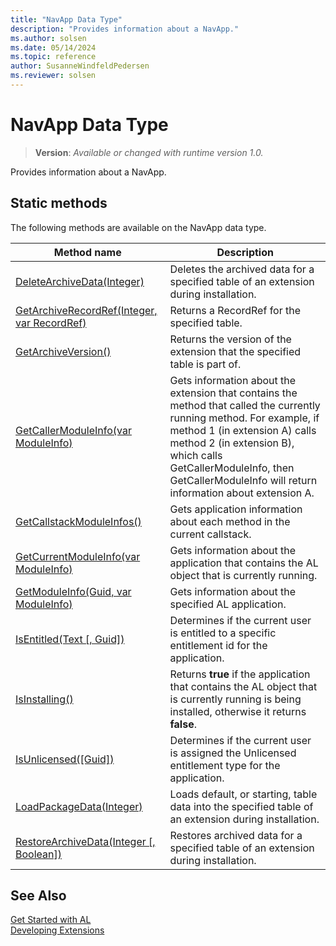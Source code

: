 ```yaml
---
title: "NavApp Data Type"
description: "Provides information about a NavApp."
ms.author: solsen
ms.date: 05/14/2024
ms.topic: reference
author: SusanneWindfeldPedersen
ms.reviewer: solsen
---
```

[//]: # (START>DO_NOT_EDIT)
[//]: # (IMPORTANT:Do not edit any of the content between here and the END>DO_NOT_EDIT.)
[//]: # (Any modifications should be made in the .xml files in the ModernDev repo.)
# NavApp Data Type
> **Version**: _Available or changed with runtime version 1.0._

Provides information about a NavApp.


## Static methods
The following methods are available on the NavApp data type.


|Method name|Description|
|-----------|-----------|
|[DeleteArchiveData(Integer)](navapp-deletearchivedata-method.md)|Deletes the archived data for a specified table of an extension during installation.|
|[GetArchiveRecordRef(Integer, var RecordRef)](navapp-getarchiverecordref-method.md)|Returns a RecordRef for the specified table.|
|[GetArchiveVersion()](navapp-getarchiveversion-method.md)|Returns the version of the extension that the specified table is part of.|
|[GetCallerModuleInfo(var ModuleInfo)](navapp-getcallermoduleinfo-method.md)|Gets information about the extension that contains the method that called the currently running method. For example, if method 1 (in extension A) calls method 2 (in extension B), which calls GetCallerModuleInfo, then GetCallerModuleInfo will return information about extension A.|
|[GetCallstackModuleInfos()](navapp-getcallstackmoduleinfos-method.md)|Gets application information about each method in the current callstack.|
|[GetCurrentModuleInfo(var ModuleInfo)](navapp-getcurrentmoduleinfo-method.md)|Gets information about the application that contains the AL object that is currently running.|
|[GetModuleInfo(Guid, var ModuleInfo)](navapp-getmoduleinfo-method.md)|Gets information about the specified AL application.|
|[IsEntitled(Text [, Guid])](navapp-isentitled-method.md)|Determines if the current user is entitled to a specific entitlement id for the application.|
|[IsInstalling()](navapp-isinstalling-method.md)|Returns **true** if the application that contains the AL object that is currently running is being installed, otherwise it returns **false**.|
|[IsUnlicensed([Guid])](navapp-isunlicensed-method.md)|Determines if the current user is assigned the Unlicensed entitlement type for the application.|
|[LoadPackageData(Integer)](navapp-loadpackagedata-method.md)|Loads default, or starting, table data into the specified table of an extension during installation.|
|[RestoreArchiveData(Integer [, Boolean])](navapp-restorearchivedata-method.md)|Restores archived data for a specified table of an extension during installation.|


[//]: # (IMPORTANT: END>DO_NOT_EDIT)
## See Also
[Get Started with AL](../../devenv-get-started.md)  
[Developing Extensions](../../devenv-dev-overview.md)  